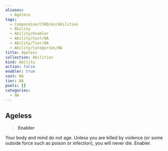 ```yaml
---
aliases:
  - Ageless
tags:
  - Compendium/CSRD/en/Abilities
  - Ability
  - Ability/Enabler
  - Ability/Cost/NA
  - Ability/Tier/NA
  - Ability/Categories/NA
title: Ageless
collection: Abilities
kind: Ability
action: false
enabler: true
cost: NA
tier: NA
pools: []
categories:
  - NA
---
```

## Ageless    
>**Enabler**  
    
Your body and mind do not age. Unless you are killed by violence (or some outside force such as poison or infection), you will never die. Enabler.